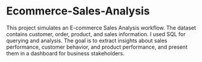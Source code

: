 # Ecommerce-Sales-Analysis
 This project simulates an E-commerce Sales Analysis workflow. The dataset contains customer, order, product, and sales information. I used SQL for querying and analysis. The goal is to extract insights about sales performance, customer behavior, and product performance, and present them in a dashboard for business stakeholders.
